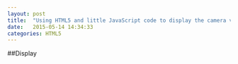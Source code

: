 ```yaml
---
layout: post
title:  "Using HTML5 and little JavaScript code to display the camera videos"
date:   2015-05-14 14:34:33
categories: HTML5
---
```

##Display
<script type="text/javascript" src = "{{site.baseurl}}/public/js/photobooth_min.js"></script>
<div id="example" style="width: 470px; height: 300px;"></div>
<div id="gallery"></div>
 
 
<script type="text/javascript">
$(function(){

    $( '#example' ).photobooth().on( "image", function( event, dataUrl ){
        $( "#gallery" ).show().html( '<img src="' + dataUrl + '" >');
    });

});
 </script>

 